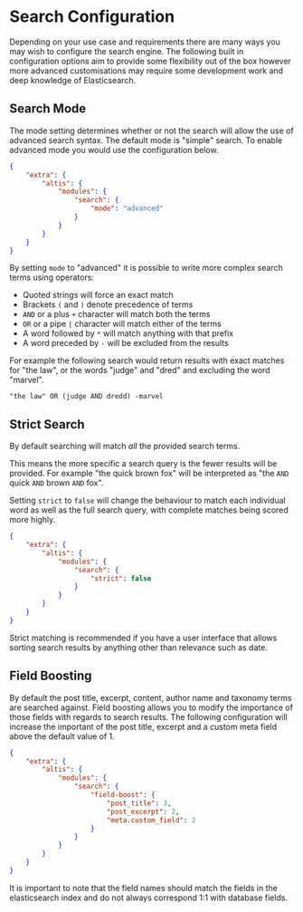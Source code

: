 # Search Configuration

Depending on your use case and requirements there are many ways you may wish to configure the search engine. The following built in configuration options aim to provide some flexibility out of the box however more advanced customisations may require some development work and deep knowledge of Elasticsearch.

## Search Mode
The mode setting determines whether or not the search will allow the use of advanced search syntax. The default mode is "simple" search. To enable advanced mode you would use the configuration below.

```json
{
	"extra": {
		"altis": {
			"modules": {
				"search": {
					"mode": "advanced"
				}
			}
		}
	}
}
```

By setting `mode` to "advanced" it is possible to write more complex search terms using operators:

- Quoted strings will force an exact match
- Brackets `(` and `)` denote precedence of terms
- `AND` or a plus `+` character will match both the terms
- `OR` or a pipe `|` character will match either of the terms
- A word followed by `*` will match anything with that prefix
- A word preceded by `-` will be excluded from the results

For example the following search would return results with exact matches for "the law", or the words "judge" and "dred" and excluding the word "marvel".

```
"the law" OR (judge AND dredd) -marvel
```

## Strict Search
By default searching will match _all_ the provided search terms.

This means the more specific a search query is the fewer results will be provided. For example "the quick brown fox" will be interpreted as "the `AND` quick `AND` brown `AND` fox".

Setting `strict` to `false` will change the behaviour to match each individual word as well as the full search query, with complete matches being scored more highly.

```json
{
	"extra": {
		"altis": {
			"modules": {
				"search": {
					"strict": false
				}
			}
		}
	}
}
```

Strict matching is recommended if you have a user interface that allows sorting search results by anything other than relevance such as date.

## Field Boosting
By default the post title, excerpt, content, author name and taxonomy terms are searched against. Field boosting allows you to modify the importance of those fields with regards to search results. The following configuration will increase the important of the post title, excerpt and a custom meta field above the default value of 1.

```json
{
	"extra": {
		"altis": {
			"modules": {
				"search": {
					"field-boost": {
						"post_title": 3,
						"post_excerpt": 2,
						"meta.custom_field": 2
					}
				}
			}
		}
	}
}
```

It is important to note that the field names should match the fields in the elasticsearch index and do not always correspond 1:1 with database fields.
